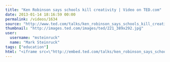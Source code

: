 ```yaml
---
title: "Ken Robinson says schools kill creativity | Video on TED.com"
date: 2013-01-14 18:16:59 00:00
permalink: /videos/1634
source: "http://www.ted.com/talks/ken_robinson_says_schools_kill_creativity.html"
thumbnail: "http://images.ted.com/images/ted/221_389x292.jpg"
user:
  username: "msteinruck"
  name: "Mark Steinruck"
tags: ["education"]
html: "<iframe src=\"http://embed.ted.com/talks/ken_robinson_says_schools_kill_creativity.html\" width=\"560\" height=\"315\" frameborder=\"0\" scrolling=\"no\" webkitAllowFullScreen mozallowfullscreen allowFullScreen></iframe>"
---
```


